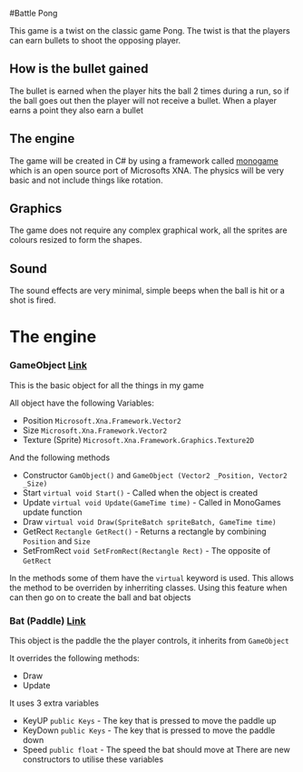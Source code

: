 #Battle Pong

This game is a twist on the classic game Pong. The twist is that the players can earn bullets to shoot the opposing player.

How is the bullet gained
--
The bullet is earned when the player hits the ball 2 times during a run, so if the ball goes out then the player will not
receive a bullet. When a player earns a point they also earn a bullet

The engine
--
The game will be created in C# by using a framework called [monogame](https://github.com/mono/MonoGame) which is an open source port of Microsofts XNA. The physics will be very basic and not include things like rotation.

Graphics
--
The game does not require any complex graphical work, all the sprites are colours resized to form the shapes.

Sound
--
The sound effects are very minimal, simple beeps when the ball is hit or a shot is fired.

The engine
==

### GameObject [Link](https://github.com/EverlessDrop41/MonoPong/blob/master/MonoPong/Objects/GameObject.cs)

This is the basic object for all the things in my game

All object have the following Variables:
  - Position `Microsoft.Xna.Framework.Vector2`
  - Size `Microsoft.Xna.Framework.Vector2`
  - Texture (Sprite) `Microsoft.Xna.Framework.Graphics.Texture2D`

And the following methods
  - Constructor `GamObject()` and `GameObject (Vector2 _Position, Vector2 _Size)`
  - Start `virtual void Start()` - Called when the object is created
  - Update `virtual void Update(GameTime time)` - Called in MonoGames update function
  - Draw `virtual void Draw(SpriteBatch spriteBatch, GameTime time)`
  - GetRect `Rectangle GetRect()` - Returns a rectangle by combining `Position` and `Size`
  - SetFromRect `void SetFromRect(Rectangle Rect)` - The opposite of `GetRect`

In the methods some of them have the `virtual` keyword is used. This allows the method to be overriden by inherriting classes. Using this feature when can then go on to create the ball and bat objects

### Bat (Paddle) [Link](https://github.com/EverlessDrop41/MonoPong/blob/master/MonoPong/Objects/Bat.cs)

This object is the paddle the the player controls, it inherits from `GameObject`

It overrides the following methods:
  - Draw
  - Update

It uses 3 extra variables
 - KeyUP `public Keys` - The key that is pressed to move the paddle up
 - KeyDown `public Keys` - The key that is pressed to move the paddle down
 - Speed `public float` - The speed the bat should move at
There are new constructors to utilise these variables
